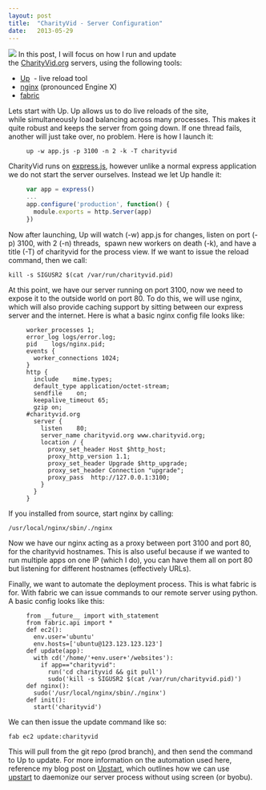 ```yaml
---
layout: post
title:  "CharityVid - Server Configuration"
date:   2013-05-29
---
```


[![](http://charityvid.org/img/logo.png)](http://charityvid.org/)
In this post, I will focus on how I run and update the&nbsp;[CharityVid.org](http://charityvid.org/)&nbsp;servers, using the following tools:

*   [Up](https://github.com/LearnBoost/up) &nbsp;- live reload tool
*   [nginx](http://nginx.org/)&nbsp;(pronounced Engine X)
*   [fabric](http://docs.fabfile.org/en/1.6/)

Lets start with Up. Up allows us to do live reloads of the site, while&nbsp;simultaneously&nbsp;load balancing across many&nbsp;processes. This makes it quite robust and keeps the server from going down. If one thread fails, another will just take over, no problem. Here is how I launch it:

```
     up -w app.js -p 3100 -n 2 -k -T charityvid
```
CharityVid runs on [express.js](http://expressjs.com/), however unlike a normal express application we do not start the server ourselves. Instead we let Up handle it:

```js
     var app = express()
     ...
     app.configure('production', function() {
       module.exports = http.Server(app)
     })
```
Now after launching, Up will watch (-w) app.js for changes, listen on port (-p) 3100, with 2 (-n) threads, &nbsp;spawn new workers on death (-k), and have a title (-T) of charityvid for the process view. If we want to issue the reload command, then we call:

```
kill -s SIGUSR2 $(cat /var/run/charityvid.pid)
```
At this point, we have our server running on port 3100, now we need to expose it to the outside world on port 80.&nbsp;To do this, we will use nginx, which will also provide caching support by sitting between our express server and the internet. Here is what a basic nginx config file looks like:

```
     worker_processes 1;
     error_log logs/error.log;
     pid    logs/nginx.pid;
     events {
       worker_connections 1024;
     }
     http {
       include    mime.types;
       default_type application/octet-stream;
       sendfile    on;
       keepalive_timeout 65;
       gzip on;
     #charityvid.org
       server {
         listen    80;
         server_name charityvid.org www.charityvid.org;
         location / {
           proxy_set_header Host $http_host;
           proxy_http_version 1.1;
           proxy_set_header Upgrade $http_upgrade;
           proxy_set_header Connection "upgrade";
           proxy_pass  http://127.0.0.1:3100;
         }
       }
     }
```
If you installed from source, start nginx by calling:

```
/usr/local/nginx/sbin/./nginx
```
Now we have our nginx acting as a proxy between port 3100 and port 80, for the charityvid hostnames. This is also useful because if we wanted to run multiple apps on one IP (which I do), you can have them all on port 80 but listening for different hostnames (effectively URLs).

Finally, we want to automate the deployment process. This is what fabric is for. With fabric we can issue commands to our remote server using python. A basic config looks like this:

```
     from __future__ import with_statement
     from fabric.api import *
     def ec2():
       env.user='ubuntu'
       env.hosts=['ubuntu@123.123.123.123']
     def update(app):
       with cd('/home/'+env.user+'/websites'):
         if app=="charityvid":
           run('cd charityvid && git pull')
           sudo('kill -s SIGUSR2 $(cat /var/run/charityvid.pid)')
     def nginx():
       sudo('/usr/local/nginx/sbin/./nginx')
     def init():
       start('charityvid')
```
We can then issue the update command like so:

```
fab ec2 update:charityvid
```

This will pull from the git repo (prod branch), and then send the command to Up to update. For more information on the automation used here, reference my blog post on [Upstart](http://www.zolmeister.com/2012/12/how-to-deploy-nodejs-applications.html), which outlines how we can use [upstart](http://upstart.ubuntu.com/)&nbsp;to daemonize our server process without using screen (or byobu).
